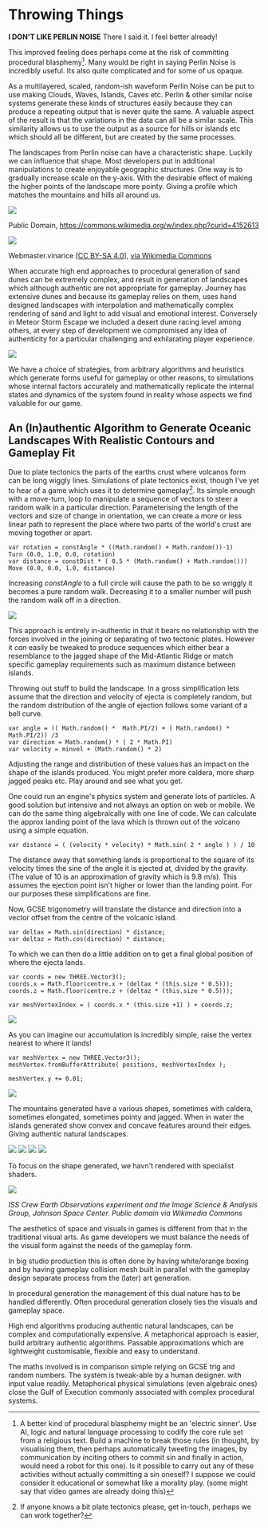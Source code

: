 
# Throwing Things

__I DON'T LIKE PERLIN NOISE__ There I said it. I feel better already!

This improved feeling does perhaps come at the risk of committing procedural blasphemy[^1]. Many would be right in saying Perlin Noise is incredibly useful. Its also quite complicated and for some of us opaque.

As a multilayered, scaled, random-ish waveform Perlin Noise can be put to use making Clouds, Waves, Islands, Caves etc. Perlin & other similar noise systems generate these kinds of structures easily because they can produce a repeating output that is never quite the same. A valuable aspect of the result is that the variations in the data can all be a similar scale. This similarity allows us to use the output as a source for hills or islands etc which should all be different, but are created by the same processes.

The landscapes from Perlin noise can have a characteristic shape. Luckily we can influence that shape. Most developers put in additional manipulations to create enjoyable geographic structures. One way is to gradually increase scale on the y-axis. With the desirable effect of making the higher points of the landscape more pointy. Giving a profile which matches the mountains and hills all around us.


![](./assets/Main_ridge_of_the_cuillin_in_skye_arp.png)

Public Domain, https://commons.wikimedia.org/w/index.php?curid=4152613


![](./assets/Bacin_zari_2015.jpg)

Webmaster.vinarice [<a href="https://creativecommons.org/licenses/by-sa/4.0">CC BY-SA 4.0</a>], <a href="https://commons.wikimedia.org/wiki/File:Bacin_zari_2015.jpg">via Wikimedia Commons</a>


When accurate high end approaches to procedural generation of sand dunes can be extremely complex, and result in generation of landscapes which although authentic are not appropriate for gameplay. Journey has extensive dunes and because its gameplay relies on them, uses hand designed landscapes with interpolation and mathematically complex rendering of sand and light to add visual and emotional interest. Conversely in Meteor Storm Escape we included a desert dune racing level among others, at every step of development we compromised any idea of authenticity for a particular challenging and exhilarating player experience.

![](assets/MeteorStorm_Screengrab01_2012_04_10.png)

We have a choice of strategies, from arbitrary algorithms and heuristics which generate forms useful for gameplay or other reasons, to simulations whose internal factors accurately and mathematically replicate the internal states and dynamics of the system found in reality whose aspects we find valuable for our game.


## An (In)authentic Algorithm to Generate Oceanic Landscapes With Realistic Contours and Gameplay Fit

Due to plate tectonics the parts of the earths crust where volcanos form can be long wiggly lines. Simulations of plate tectonics exist, though I've yet to hear of a game which uses it to determine gameplay[^2]. Its simple enough with a move-turn, loop to manipulate a sequence of vectors to steer a random walk in a particular direction. Parameterising the length of the vectors and size of change in orientation, we can create a more or less linear path to represent the place where two parts of the world's crust are moving together or apart.

~~~
var rotation = constAngle * ((Math.random() + Math.random())-1)
Turn (0.0, 1.0, 0.0, rotation)
var distance = constDist * ( 0.5 * (Math.random() + Math.random()))
Move (0.0, 0.0, 1.0, distance)
~~~

Increasing _constAngle_ to a full circle will cause the path to be so wriggly it becomes a pure random walk. Decreasing it to a smaller number will push the random walk off in a direction.

![](./assets/IMG_4253.JPG)

This approach is entirely in-authentic in that it bears no relationship with the forces involved in the joining or separating of two tectonic plates. However it _can_ easily be tweaked to produce sequences which either bear a resemblance to the jagged shape of the Mid-Atlantic Ridge or match specific gameplay requirements such as maximum distance between islands.


Throwing out stuff to build the landscape. In a gross simplification lets assume that the direction and velocity of ejecta is completely random, but the random distribution of the angle of ejection follows some variant of a bell curve.

~~~
var angle = (( Math.random() *  Math.PI/2) + ( Math.random() *  Math.PI/2)) /3
var direction = Math.random() * ( 2 * Math.PI)
var velocity = minvel + (Math.random() * 2)
~~~

Adjusting the range and distribution of these values has an impact on the shape of the islands produced. You might prefer more caldera, more sharp jagged peaks etc. Play around and see what you get.

One could run an engine's physics system and generate lots of particles. A good solution but intensive and not always an option on web or mobile. We can do the same thing algebraically with one line of code. We can calculate the approx landing point of the lava which is thrown out of the volcano using a simple equation.

~~~
var distance = ( (velocity * velocity) * Math.sin( 2 * angle ) ) / 10
~~~

The distance away that something lands is proportional to the square of its velocity times the sine of the angle it is ejected at, divided by the gravity. (The value of 10 is an approximation of gravity which is 9.8 m/s). This assumes the ejection point isn't higher or lower than the landing point. For our purposes these simplifications are fine.


Now, GCSE trigonometry will translate the distance and direction into a vector offset from the centre of the volcanic island.

~~~
var deltax = Math.sin(direction) * distance;
var deltaz = Math.cos(direction) * distance;
~~~

To which we can then do a little addition on to get a final global position of where the ejecta lands.

~~~
var coords = new THREE.Vector3();
coords.x = Math.floor(centre.x + (deltax * (this.size * 0.5)));
coords.z = Math.floor(centre.z + (deltaz * (this.size * 0.5)));

var meshVertexIndex = ( coords.x * (this.size +1) ) + coords.z;
~~~

![](./assets/IMG_4254.JPG)

As you can imagine our accumulation is incredibly simple, raise the vertex nearest to where it lands!

~~~
var meshVertex = new THREE.Vector3();
meshVertex.fromBufferAttribute( positions, meshVertexIndex );

meshVertex.y += 0.01;
~~~

![](./assets/IMG_4255.JPG)


The mountains generated have a various shapes, sometimes with caldera, sometimes elongated, sometimes pointy and jagged. When in water the islands generated show convex and concave features around their edges. Giving authentic natural landscapes.

![](./assets/Screenshot_20190905_114703.png)
![](./assets/Screenshot_20190905_114752.png)
![](./assets/Screenshot_20190905_114846.png)
![](./assets/Screenshot_20190905_115253.png)

To focus on the shape generated, we havn't rendered with specialist shaders.

![](./assets/MtCleveland_ISS013-E-24184.jpg)

_ISS Crew Earth Observations experiment and the Image Science &amp; Analysis Group, Johnson Space Center. Public domain via Wikimedia Commons_


The aesthetics of space and visuals in games is different from that in the traditional visual arts. As game developers we must balance the needs of the visual form against the needs of the gameplay form.


In big studio production this is often done by having white/orange boxing and by having gameplay collision mesh built in parallel with the gameplay design separate process from the (later) art generation.


In procedural generation the management of this dual nature has to be handled differently. Often procedural generation closely ties the visuals and gameplay space.


High end algorithms producing authentic natural landscapes, can be complex and computationally expensive. A metaphorical approach is easier, build arbitrary authentic algorithms. Passable approximations which are lightweight customisable, flexible and easy to understand.


The maths involved is in comparison simple relying on GCSE trig and random numbers. The system is tweak-able by a human designer. with input value readily. Metaphorical physical simulations (even algebraic ones) close the Gulf of Execution commonly associated with complex procedural systems.


[^1]: A better kind of procedural blasphemy might be an 'electric sinner'. Use AI, logic and natural language processing to codify the core rule set from a religious text. Build a machine to break those rules (in thought, by visualising them, then perhaps automatically tweeting the images, by communication by inciting others to commit sin and finally in action, would need a robot for this one). Is it possible to carry out any of these activities without actually committing a sin oneself? I suppose we could consider it educational or somewhat like a morality play. (some might say that video games are already doing this)


[^2]: If anyone knows a bit plate tectonics please, get in-touch, perhaps we can work together?
